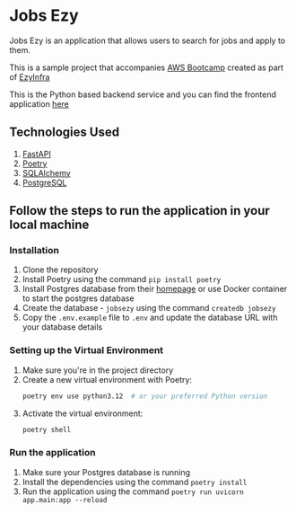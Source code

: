 # Jobs Ezy

Jobs Ezy is an application that allows users to search for jobs and apply to them.

This is a sample project that accompanies [AWS Bootcamp](https://aws.amazon.com/bootcamp/) created as part of [EzyInfra](https://ezyinfra.dev/)

This is the Python based backend service and you can find the frontend application [here](https://github.com/ezyinfra/jobs-ezy-frontend)

## Technologies Used

1. [FastAPI](https://fastapi.tiangolo.com/)
2. [Poetry](https://python-poetry.org/)
3. [SQLAlchemy](https://www.sqlalchemy.org/)
4. [PostgreSQL](https://www.postgresql.org/)

## Follow the steps to run the application in your local machine

### Installation

1. Clone the repository
2. Install Poetry using the command `pip install poetry`
3. Install Postgres database from their [homepage](https://www.postgresql.org/) or use Docker container to start the postgres database
4. Create the database - `jobsezy` using the command `createdb jobsezy`
5. Copy the `.env.example` file to `.env` and update the database URL with your database details

### Setting up the Virtual Environment

1. Make sure you're in the project directory
2. Create a new virtual environment with Poetry:
   ```bash
   poetry env use python3.12  # or your preferred Python version
   ```
3. Activate the virtual environment:
   ```bash
   poetry shell
   ```

### Run the application

1. Make sure your Postgres database is running
2. Install the dependencies using the command `poetry install`
3. Run the application using the command `poetry run uvicorn app.main:app --reload`

